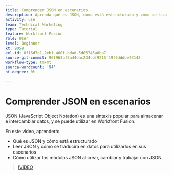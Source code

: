 ```yaml
---
title: Comprender JSON en escenarios
description: Aprenda qué es JSON, cómo está estructurado y cómo se traducirá en datos para su uso en sus escenarios en [!DNL Adobe Workfront Fusion].
activity: use
team: Technical Marketing
type: Tutorial
feature: Workfront Fusion
role: User
level: Beginner
kt: 9059
exl-id: 8f16d7e1-2eb1-400f-bdad-5d05745a0ba7
source-git-commit: 96f963bf5a44eac234cbf9215f19f6dddbe23143
workflow-type: tm+mt
source-wordcount: '94'
ht-degree: 0%

---
```


# Comprender JSON en escenarios

JSON (JavaScript Object Notation) es una sintaxis popular para almacenar e intercambiar datos, y se puede utilizar en Workfront Fusion.

En este vídeo, aprenderá:

* Qué es JSON y cómo está estructurado
* Leer JSON y cómo se traducirá en datos para utilizarlos en sus escenarios
* Cómo utilizar los módulos JSON al crear, cambiar y trabajar con JSON

>[!VIDEO](https://video.tv.adobe.com/v/335300/?quality=12)
